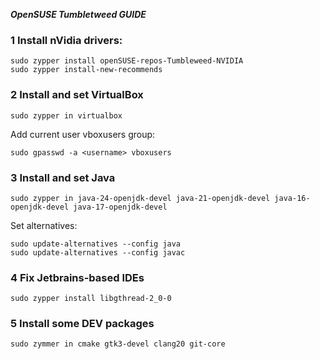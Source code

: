 ***OpenSUSE Tumbletweed GUIDE***

### 1 Install nVidia drivers:
```
sudo zypper install openSUSE-repos-Tumbleweed-NVIDIA
sudo zypper install-new-recommends
```
### 2 Install and set VirtualBox
```
sudo zypper in virtualbox
```

Add current user vboxusers group:
```
sudo gpasswd -a <username> vboxusers
```

### 3 Install and set Java
```
sudo zypper in java-24-openjdk-devel java-21-openjdk-devel java-16-openjdk-devel java-17-openjdk-devel
```

Set alternatives:
```
sudo update-alternatives --config java
sudo update-alternatives --config javac
```

### 4 Fix Jetbrains-based IDEs
```
sudo zypper install libgthread-2_0-0
```

### 5 Install some DEV packages
```
sudo zymmer in cmake gtk3-devel clang20 git-core
```